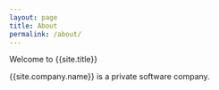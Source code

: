 ```yaml
---
layout: page
title: About
permalink: /about/
---
```

Welcome to {{site.title}}

{{site.company.name}} is a private software company.

